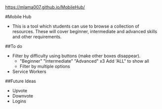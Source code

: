 https://mlama007.github.io/MobileHub/

#Mobile Hub
* This is a tool which students can use to browse a collection of resources. These will cover beginner, intermediate and advanced skills and other requirements.

##To do
* Filter by difficulty using buttons (make other boxes disappear). 
    * "Beginner" "Intermediate" "Advanced" x3 Add 'ALL" to show all
    * Filter by multiple options
* Service Workers

##Future Ideas
* Upvote
* Downvote
* Logins


